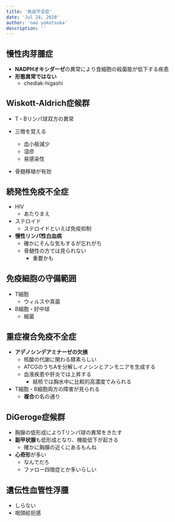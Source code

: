 ```yaml
---
title: '免疫不全症'
date: 'Jul 24, 2020'
author: 'nao yokotsuka'
description: ''
---
```


## 慢性肉芽腫症

- **NADPHオキシダーゼ**の異常により食細胞の殺菌能が低下する疾患
- **形態異常ではない**
  - chediak-higashi

## Wiskott-Aldrich症候群

- T・Bリンパ球双方の異常

- 三徴を覚える
  - 血小板減少
  - 湿疹
  - 易感染性
- 骨髄移植が有効

## 続発性免疫不全症

- HIV
  - あたりまえ
- ステロイド
  - ステロイドといえば免疫抑制
- **慢性リンパ性白血病**
  - 確かにそんな気もするが忘れがち
  - 骨髄性の方では見られない
    - 重要かも

## 免疫細胞の守備範囲

- T細胞
  - ウィルスや真菌
- B細胞・好中球
  - 細菌

## 重症複合免疫不全症

- **アデノシンデアミナーゼの欠損**
  - 核酸の代謝に関わる酵素らしい
  - ATCGのうちAを分解しイノシンとアンモニアを生成する
  - 血液疾患や肝炎では上昇する
    - 結核では胸水中に比較的高濃度でみられる
- T細胞・B細胞両方の障害が見られる
  - **複合**の名の通り

## DiGeroge症候群

- 胸腺の低形成によりTリンパ球の異常をきたす
- **副甲状腺**も低形成となり、機能低下が起きる
  - 確かに胸腺の近くにあるもんね
- **心奇形**が多い
  - なんでだろ
  - ファロー四徴症とか多いらしい

## 遺伝性血管性浮腫

- しらない
- 咽頭絞扼感

